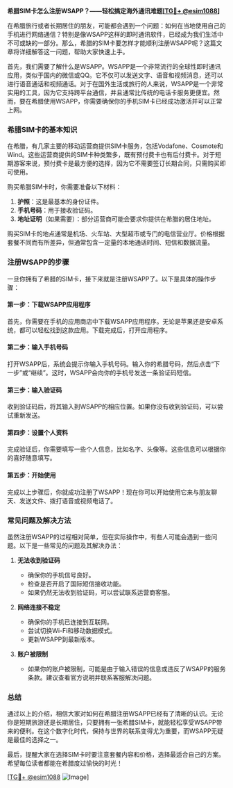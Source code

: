 **希腊SIM卡怎么注册WSAPP？——轻松搞定海外通讯难题[[TG💪+ @esim1088](https://t.me/s/esim1088)]**

在希腊旅行或者长期居住的朋友，可能都会遇到一个问题：如何在当地使用自己的手机进行网络通信？特别是像WSAPP这样的即时通讯软件，已经成为我们生活中不可或缺的一部分。那么，希腊的SIM卡要怎样才能顺利注册WSAPP呢？这篇文章将详细解答这一问题，帮助大家快速上手。

首先，我们需要了解什么是WSAPP。WSAPP是一个非常流行的全球性即时通讯应用，类似于国内的微信或QQ。它不仅可以发送文字、语音和视频消息，还可以进行语音通话和视频通话。对于在国外生活或旅行的人来说，WSAPP是一个非常实用的工具，因为它支持跨平台通信，并且通常比传统的电话卡服务更便宜。然而，要在希腊使用WSAPP，你需要确保你的手机SIM卡已经成功激活并可以正常上网。

### 希腊SIM卡的基本知识

在希腊，有几家主要的移动运营商提供SIM卡服务，包括Vodafone、Cosmote和Wind。这些运营商提供的SIM卡种类繁多，既有预付费卡也有后付费卡。对于短期游客来说，预付费卡是最方便的选择，因为它不需要签订长期合同，只需购买即可使用。

购买希腊SIM卡时，你需要准备以下材料：

1. **护照**：这是最基本的身份证件。
2. **手机号码**：用于接收验证码。
3. **地址证明**（如果需要）：部分运营商可能会要求你提供在希腊的居住地址。

购买SIM卡的地点通常是机场、火车站、大型超市或专门的电信营业厅。价格根据套餐不同而有所差异，但通常包含一定量的本地通话时间、短信和数据流量。

### 注册WSAPP的步骤

一旦你拥有了希腊的SIM卡，接下来就是注册WSAPP了。以下是具体的操作步骤：

#### 第一步：下载WSAPP应用程序
首先，你需要在手机的应用商店中下载WSAPP应用程序。无论是苹果还是安卓系统，都可以轻松找到这款应用。下载完成后，打开应用程序。

#### 第二步：输入手机号码
打开WSAPP后，系统会提示你输入手机号码。输入你的希腊号码，然后点击“下一步”或“继续”。这时，WSAPP会向你的手机号发送一条验证码短信。

#### 第三步：输入验证码
收到验证码后，将其输入到WSAPP的相应位置。如果你没有收到验证码，可以尝试重新发送。

#### 第四步：设置个人资料
完成验证后，你需要填写一些个人信息，比如名字、头像等。这些信息可以根据你的喜好随意填写。

#### 第五步：开始使用
完成以上步骤后，你就成功注册了WSAPP！现在你可以开始使用它来与朋友聊天、发送文件、拨打语音或视频电话了。

### 常见问题及解决方法

虽然注册WSAPP的过程相对简单，但在实际操作中，有些人可能会遇到一些问题。以下是一些常见的问题及其解决办法：

1. **无法收到验证码**
   - 确保你的手机信号良好。
   - 检查是否开启了国际短信接收功能。
   - 如果仍然无法收到验证码，可以尝试联系运营商客服。

2. **网络连接不稳定**
   - 确保你的手机已连接到互联网。
   - 尝试切换Wi-Fi和移动数据模式。
   - 更新WSAPP到最新版本。

3. **账户被限制**
   - 如果你的账户被限制，可能是由于输入错误的信息或违反了WSAPP的服务条款。建议查看官方说明并联系客服解决问题。

### 总结

通过以上的介绍，相信大家对如何在希腊注册WSAPP已经有了清晰的认识。无论你是短期旅游还是长期居住，只要拥有一张希腊SIM卡，就能轻松享受WSAPP带来的便利。在这个数字化时代，保持与世界的联系变得尤为重要，而WSAPP无疑是最佳的选择之一。

最后，提醒大家在选择SIM卡时要注意套餐内容和价格，选择最适合自己的方案。希望每位读者都能在希腊度过愉快的时光！

[[TG💪+ @esim1088](https://t.me/s/esim1088) ![Image](https://i.postimg.cc/4NQfJmqS/Snipaste-2025-05-13-00-14-12.png)]